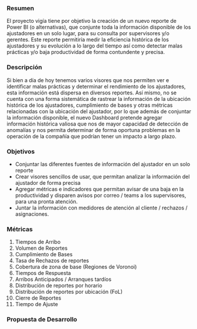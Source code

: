 
### Resumen
El proyecto vigía tiene por objetivo la creación de un nuevo reporte de Power BI (o alternativas), que conjunte toda la información disponible de los ajustadores en un solo lugar, para su consulta por supervisores y/o gerentes. Este reporte permitiría medir la eficiencia histórica de los ajustadores y su evolución a lo largo del tiempo así como detectar malas prácticas y/o baja productividad de forma contundente y precisa.

### Descripción
Si bien a día de hoy tenemos varios visores que nos permiten ver e identificar malas prácticas y determinar el rendimiento de los ajustadores, esta información está dispersa en diversos reportes. Así mismo, no se cuenta con una forma sistemática de rastrear la información de la ubicación histórica de los ajustadores, cumplimiento de bases y otras métricas relacionadas con la ubicación del ajustador, por lo que además de conjuntar la información disponible, el nuevo Dashboard pretende agregar información histórica valiosa que nos de mayor capacidad de detección de anomalías y nos permita determinar de forma oportuna problemas en la operación de la compañía que podrían tener un impacto a largo plazo.

### Objetivos
- Conjuntar las diferentes fuentes de información del ajustador en un solo reporte
- Crear visores sencillos de usar, que permitan analizar la información del ajustador de forma precisa
- Agregar métricas e indicadores que permitan avisar de una baja en la productividad y disparen avisos por correo / teams a los supervisores, para una pronta atención.
- Juntar la información con medidores de atención al cliente / rechazos / asignaciones.

### Métricas
1. Tiempos de Arribo
2. Volumen de Reportes
3. Cumplimiento de Bases
4. Tasa de Rechazos de reportes
5. Cobertura de zona de base (Regiones de Voronoi)
6. Tiempos de Respuesta
7. Arribos Anticipados / Arranques tardíos
8. Distribución de reportes por horario
9. Distribución de reportes por ubicación (FoL)
10. Cierre de Reportes
11. Tiempo de Ajuste

### Propuesta de Desarrollo
